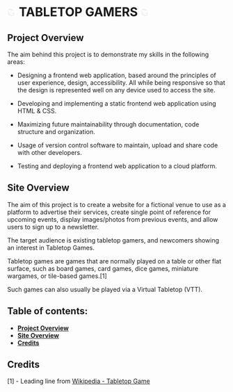 # ![](assets/images/logo-tiny.png) **TABLETOP GAMERS** ![](assets/images/logo-tiny.png)

## Project Overview

The aim behind this project is to demonstrate my skills in the following areas:

* Designing a frontend web application, based around the principles of user experience, design, accessibility. All while being responsive so that the design is represented well on any device used to access the site.

* Developing and implementing a static frontend web application using HTML & CSS.

* Maximizing future maintainability through documentation, code structure and organization.

* Usage of version control software to maintain, upload and share code with other developers.

* Testing and deploying a frontend web application to a cloud platform.

## Site Overview

The aim of this project is to create a website for a fictional venue to use as a platform to advertise their services, create single point of reference for upcoming events, display images/photos from previous events, and allow users to sign up to a newsletter.

The target audience is existing tabletop gamers, and newcomers showing an interest in Tabletop Games.

Tabletop games are games that are normally played on a table or other flat surface, such as board games, card games, dice games, miniature wargames, or tile-based games.[1]

Such games can also usually be played via a Virtual Tabletop (VTT).

## Table of contents:
* [**Project Overview**](#project-overview)
* [**Site Overview**](#site-overview)
* [**Credits**](#credits)

## Credits

[1] - Leading line from [Wikipedia - Tabletop Game](https://en.wikipedia.org/wiki/Tabletop_game)